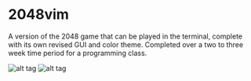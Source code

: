 # 2048vim
A version of the 2048 game that can be played in the terminal, complete with its own revised GUI and color theme. Completed over a two to three week time period for a programming class. 

![alt tag](http://orig12.deviantart.net/c05e/f/2017/102/b/e/screen_shot_2015_01_01_at_8_17_09_am_by_leafelion-db5m81b.png)
![alt tag](http://orig00.deviantart.net/7ea7/f/2017/102/b/e/screen_shot_2015_01_01_at_8_19_21_am_by_leafelion-db5m7wj.png)
